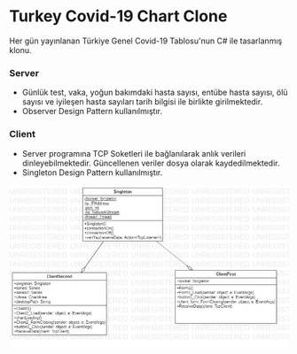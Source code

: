 # Turkey Covid-19 Chart Clone

Her gün yayınlanan Türkiye Genel Covid-19 Tablosu'nun C# ile tasarlanmış klonu.

### Server

  - Günlük test, vaka, yoğun bakımdaki hasta sayısı, entübe hasta sayısı, ölü sayısı ve iyileşen hasta sayıları tarih bilgisi ile birlikte girilmektedir. 
  - Observer Design Pattern kullanılmıştır.

### Client

  - Server programına TCP Soketleri ile bağlanılarak anlık verileri dinleyebilmektedir. Güncellenen veriler dosya olarak kaydedilmektedir.  
  - Singleton Design Pattern kullanılmıştır.
  
![Image of Yaktocat](UMLs/client.jpg)
